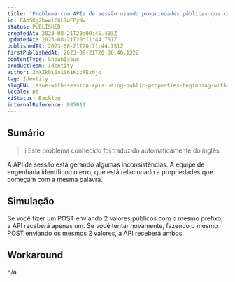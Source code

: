 ```yaml
---
title: 'Problema com APIs de sessão usando propriedades públicas que começam com o mesmo prefixo'
id: RAoSKg2hwwiC6L7wFPyNv
status: PUBLISHED
createdAt: 2023-08-21T20:00:45.403Z
updatedAt: 2023-08-21T20:11:44.751Z
publishedAt: 2023-08-21T20:11:44.751Z
firstPublishedAt: 2023-08-21T20:00:46.132Z
contentType: knownIssue
productTeam: Identity
author: 2mXZkbi0oi061KicTExNjo
tag: Identity
slugEN: issue-with-session-apis-using-public-properties-beginning-with-the-same-prefix
locale: pt
kiStatus: Backlog
internalReference: 885011
---
```


## Sumário

>ℹ️ Este problema conhecido foi traduzido automaticamente do inglês.


A API de sessão está gerando algumas inconsistências. A equipe de engenharia identificou o erro, que está relacionado a propriedades que começam com a mesma palavra.

## Simulação


Se você fizer um POST enviando 2 valores públicos com o mesmo prefixo, a API receberá apenas um. Se você tentar novamente, fazendo o mesmo POST enviando os mesmos 2 valores, a API receberá ambos.



## Workaround


n/a





